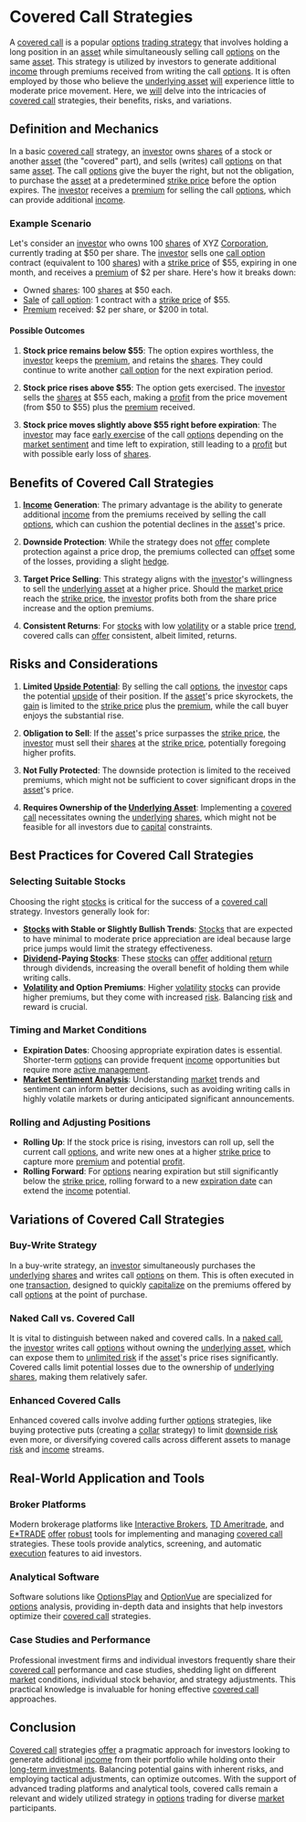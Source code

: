 # Covered Call Strategies

A [covered call](../c/covered_call.md) is a popular [options](../o/options.md) [trading strategy](../t/trading_strategy.md) that involves holding a long position in an [asset](../a/asset.md) while simultaneously selling call [options](../o/options.md) on the same [asset](../a/asset.md). This strategy is utilized by investors to generate additional [income](../i/income.md) through premiums received from writing the call [options](../o/options.md). It is often employed by those who believe the [underlying asset](../u/underlying_asset.md) [will](../w/will.md) experience little to moderate price movement. Here, we [will](../w/will.md) delve into the intricacies of [covered call](../c/covered_call.md) strategies, their benefits, risks, and variations.

## Definition and Mechanics

In a basic [covered call](../c/covered_call.md) strategy, an [investor](../i/investor.md) owns [shares](../s/shares.md) of a stock or another [asset](../a/asset.md) (the "covered" part), and sells (writes) call [options](../o/options.md) on that same [asset](../a/asset.md). The call [options](../o/options.md) give the buyer the right, but not the obligation, to purchase the [asset](../a/asset.md) at a predetermined [strike price](../s/strike_price.md) before the option expires. The [investor](../i/investor.md) receives a [premium](../p/premium.md) for selling the call [options](../o/options.md), which can provide additional [income](../i/income.md).

### Example Scenario

Let's consider an [investor](../i/investor.md) who owns 100 [shares](../s/shares.md) of XYZ [Corporation](../c/corporation.md), currently trading at $50 per share. The [investor](../i/investor.md) sells one [call option](../c/call_option.md) contract (equivalent to 100 [shares](../s/shares.md)) with a [strike price](../s/strike_price.md) of $55, expiring in one month, and receives a [premium](../p/premium.md) of $2 per share. Here's how it breaks down:

- Owned [shares](../s/shares.md): 100 [shares](../s/shares.md) at $50 each.
- [Sale](../s/sale.md) of [call option](../c/call_option.md): 1 contract with a [strike price](../s/strike_price.md) of $55.
- [Premium](../p/premium.md) received: $2 per share, or $200 in total.

#### Possible Outcomes

1. **Stock price remains below $55**: The option expires worthless, the [investor](../i/investor.md) keeps the [premium](../p/premium.md), and retains the [shares](../s/shares.md). They could continue to write another [call option](../c/call_option.md) for the next expiration period.
   
2. **Stock price rises above $55**: The option gets exercised. The [investor](../i/investor.md) sells the [shares](../s/shares.md) at $55 each, making a [profit](../p/profit.md) from the price movement (from $50 to $55) plus the [premium](../p/premium.md) received.

3. **Stock price moves slightly above $55 right before expiration**: The [investor](../i/investor.md) may face [early exercise](../e/early_exercise.md) of the call [options](../o/options.md) depending on the [market sentiment](../m/market_sentiment.md) and time left to expiration, still leading to a [profit](../p/profit.md) but with possible early loss of [shares](../s/shares.md).

## Benefits of Covered Call Strategies

1. **[Income](../i/income.md) Generation**: The primary advantage is the ability to generate additional [income](../i/income.md) from the premiums received by selling the call [options](../o/options.md), which can cushion the potential declines in the [asset](../a/asset.md)'s price.
   
2. **Downside Protection**: While the strategy does not [offer](../o/offer.md) complete protection against a price drop, the premiums collected can [offset](../o/offset.md) some of the losses, providing a slight [hedge](../h/hedge.md).

3. **Target Price Selling**: This strategy aligns with the [investor](../i/investor.md)'s willingness to sell the [underlying asset](../u/underlying_asset.md) at a higher price. Should the [market price](../m/market_price.md) reach the [strike price](../s/strike_price.md), the [investor](../i/investor.md) profits both from the share price increase and the option premiums.

4. **Consistent Returns**: For [stocks](../s/stock.md) with low [volatility](../v/volatility.md) or a stable price [trend](../t/trend.md), covered calls can [offer](../o/offer.md) consistent, albeit limited, returns.

## Risks and Considerations

1. **Limited [Upside Potential](../u/upside_potential_in_trading.md)**: By selling the call [options](../o/options.md), the [investor](../i/investor.md) caps the potential [upside](../u/upside.md) of their position. If the [asset](../a/asset.md)'s price skyrockets, the [gain](../g/gain.md) is limited to the [strike price](../s/strike_price.md) plus the [premium](../p/premium.md), while the call buyer enjoys the substantial rise.

2. **Obligation to Sell**: If the [asset](../a/asset.md)'s price surpasses the [strike price](../s/strike_price.md), the [investor](../i/investor.md) must sell their [shares](../s/shares.md) at the [strike price](../s/strike_price.md), potentially foregoing higher profits.

3. **Not Fully Protected**: The downside protection is limited to the received premiums, which might not be sufficient to cover significant drops in the [asset](../a/asset.md)'s price.

4. **Requires Ownership of the [Underlying Asset](../u/underlying_asset.md)**: Implementing a [covered call](../c/covered_call.md) necessitates owning the [underlying](../u/underlying.md) [shares](../s/shares.md), which might not be feasible for all investors due to [capital](../c/capital.md) constraints.

## Best Practices for Covered Call Strategies

### Selecting Suitable Stocks

Choosing the right [stocks](../s/stock.md) is critical for the success of a [covered call](../c/covered_call.md) strategy. Investors generally look for:

- **[Stocks](../s/stock.md) with Stable or Slightly Bullish Trends**: [Stocks](../s/stock.md) that are expected to have minimal to moderate price appreciation are ideal because large price jumps would limit the strategy effectiveness.
- **[Dividend](../d/dividend.md)-Paying [Stocks](../s/stock.md)**: These [stocks](../s/stock.md) can [offer](../o/offer.md) additional [return](../r/return.md) through dividends, increasing the overall benefit of holding them while writing calls.
- **[Volatility](../v/volatility.md) and Option Premiums**: Higher [volatility](../v/volatility.md) [stocks](../s/stock.md) can provide higher premiums, but they come with increased [risk](../r/risk.md). Balancing [risk](../r/risk.md) and reward is crucial.

### Timing and Market Conditions

- **Expiration Dates**: Choosing appropriate expiration dates is essential. Shorter-term [options](../o/options.md) can provide frequent [income](../i/income.md) opportunities but require more [active management](../a/active_management.md).
- **[Market Sentiment Analysis](../m/market_sentiment_analysis.md)**: Understanding [market](../m/market.md) trends and sentiment can inform better decisions, such as avoiding writing calls in highly volatile markets or during anticipated significant announcements.

### Rolling and Adjusting Positions

- **Rolling Up**: If the stock price is rising, investors can roll up, sell the current call [options](../o/options.md), and write new ones at a higher [strike price](../s/strike_price.md) to capture more [premium](../p/premium.md) and potential [profit](../p/profit.md).
- **Rolling Forward**: For [options](../o/options.md) nearing expiration but still significantly below the [strike price](../s/strike_price.md), rolling forward to a new [expiration date](../e/expiration_date.md) can extend the [income](../i/income.md) potential.

## Variations of Covered Call Strategies

### Buy-Write Strategy

In a buy-write strategy, an [investor](../i/investor.md) simultaneously purchases the [underlying](../u/underlying.md) [shares](../s/shares.md) and writes call [options](../o/options.md) on them. This is often executed in one [transaction](../t/transaction.md), designed to quickly [capitalize](../c/capitalize.md) on the premiums offered by call [options](../o/options.md) at the point of purchase.

### Naked Call vs. Covered Call

It is vital to distinguish between naked and covered calls. In a [naked call](../n/naked_call.md), the [investor](../i/investor.md) writes call [options](../o/options.md) without owning the [underlying asset](../u/underlying_asset.md), which can expose them to [unlimited risk](../u/unlimited_risk.md) if the [asset](../a/asset.md)'s price rises significantly. Covered calls limit potential losses due to the ownership of [underlying](../u/underlying.md) [shares](../s/shares.md), making them relatively safer.

### Enhanced Covered Calls

Enhanced covered calls involve adding further [options](../o/options.md) strategies, like buying protective puts (creating a [collar](../c/collar.md) strategy) to limit [downside risk](../d/downside_risk.md) even more, or diversifying covered calls across different assets to manage [risk](../r/risk.md) and [income](../i/income.md) streams.

## Real-World Application and Tools

### Broker Platforms

Modern brokerage platforms like [Interactive Brokers](https://www.interactivebrokers.com), [TD Ameritrade](https://www.tdameritrade.com), and [E*TRADE](https://us.etrade.com) [offer](../o/offer.md) [robust](../r/robust.md) tools for implementing and managing [covered call](../c/covered_call.md) strategies. These tools provide analytics, screening, and automatic [execution](../e/execution.md) features to aid investors.

### Analytical Software

Software solutions like [OptionsPlay](https://www.optionsplay.com) and [OptionVue](https://www.optionvue.com) are specialized for [options](../o/options.md) analysis, providing in-depth data and insights that help investors optimize their [covered call](../c/covered_call.md) strategies.

### Case Studies and Performance

Professional investment firms and individual investors frequently share their [covered call](../c/covered_call.md) performance and case studies, shedding light on different [market](../m/market.md) conditions, individual stock behavior, and strategy adjustments. This practical knowledge is invaluable for honing effective [covered call](../c/covered_call.md) approaches.

## Conclusion

[Covered call](../c/covered_call.md) strategies [offer](../o/offer.md) a pragmatic approach for investors looking to generate additional [income](../i/income.md) from their portfolio while holding onto their [long-term investments](../l/long-term_investments.md). Balancing potential gains with inherent risks, and employing tactical adjustments, can optimize outcomes. With the support of advanced trading platforms and analytical tools, covered calls remain a relevant and widely utilized strategy in [options](../o/options.md) trading for diverse [market](../m/market.md) participants.